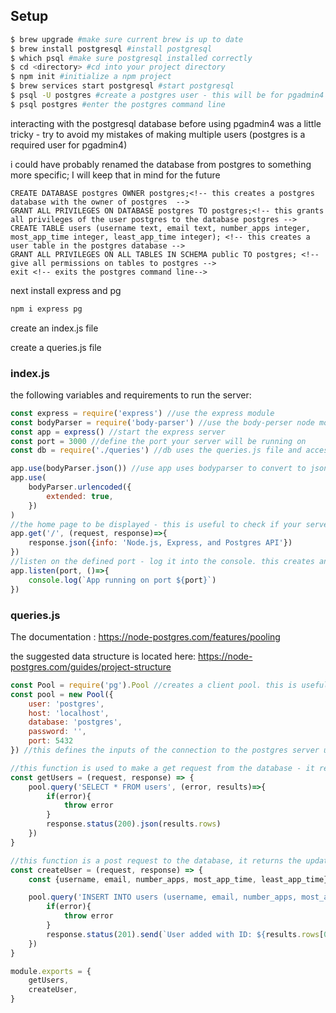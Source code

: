 ## Setup

```bash
$ brew upgrade #make sure current brew is up to date
$ brew install postgresql #install postgresql
$ which psql #make sure postgresql installed correctly
$ cd <directory> #cd into your project directory
$ npm init #initialize a npm project
$ brew services start postgresql #start postgresql
$ psql -U postgres #create a postgres user - this will be for pgadmin4
$ psql postgres #enter the postgres command line
  ```

interacting with the postgresql database before using pgadmin4 was a little tricky - try to avoid my mistakes of making multiple users (postgres is a required user for pgadmin4)

i could have probably renamed the database from postgres to something more specific; I will keep that in mind for the future

```postgres
CREATE DATABASE postgres OWNER postgres;<!-- this creates a postgres database with the owner of postgres  -->
GRANT ALL PRIVILEGES ON DATABASE postgres TO postgres;<!-- this grants all privileges of the user postgres to the database postgres -->
CREATE TABLE users (username text, email text, number_apps integer, most_app_time integer, least_app_time integer); <!-- this creates a user table in the postgres database -->
GRANT ALL PRIVILEGES ON ALL TABLES IN SCHEMA public TO postgres; <!-- give all permissions on tables to postgres -->
exit <!-- exits the postgres command line-->
```

next install express and pg

```bash
npm i express pg
```

create an index.js file

create a queries.js file


### index.js

the following variables and requirements to run the server:
```js
const express = require('express') //use the express module
const bodyParser = require('body-parser') //use the body-perser node module
const app = express() //start the express server
const port = 3000 //define the port your server will be running on
const db = require('./queries') //db uses the queries.js file and accesses the api endpoints
```
```js
app.use(bodyParser.json()) //use app uses bodyparser to convert to json
app.use(
    bodyParser.urlencoded({
        extended: true,
    })
)
//the home page to be displayed - this is useful to check if your server is running.
app.get('/', (request, response)=>{
    response.json({info: 'Node.js, Express, and Postgres API'})
})
//listen on the defined port - log it into the console. this creates and returns a http server using node
app.listen(port, ()=>{
    console.log(`App running on port ${port}`)
})

```
### queries.js
The documentation : https://node-postgres.com/features/pooling

the suggested data structure is located here: https://node-postgres.com/guides/project-structure



```js
const Pool = require('pg').Pool //creates a client pool. this is useful because if you have a large number of requests going to the postgres server it could crash. this limits the requests. 
const pool = new Pool({
    user: 'postgres',
    host: 'localhost',
    database: 'postgres',
    password: '',
    port: 5432
}) //this defines the inputs of the connection to the postgres server update your values to match

//this function is used to make a get request from the database - it returns all the users from the users table
const getUsers = (request, response) => {
    pool.query('SELECT * FROM users', (error, results)=>{
        if(error){
            throw error
        }
        response.status(200).json(results.rows)
    })
}

//this function is a post request to the database, it returns the updates user to the database.
const createUser = (request, response) => {
    const {username, email, number_apps, most_app_time, least_app_time} = request.body

    pool.query('INSERT INTO users (username, email, number_apps, most_app_time, least_app_time) VALUES ($1,$2,$3,$4,$5) RETURNING *', [username, email, number_apps, most_app_time, least_app_time], (error, results)=>{
        if(error){
            throw error
        }
        response.status(201).send(`User added with ID: ${results.rows[0].id}`)
    })
}

module.exports = {
    getUsers,
    createUser,
}
```